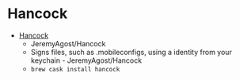 # Hancock
- [Hancock](https://github.com/JeremyAgost/Hancock)
  -  JeremyAgost/Hancock
  - Signs files, such as .mobileconfigs, using a identity from your keychain - JeremyAgost/Hancock
  - `brew cask install hancock`
